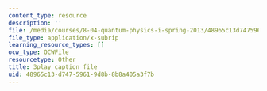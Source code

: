 ```yaml
---
content_type: resource
description: ''
file: /media/courses/8-04-quantum-physics-i-spring-2013/48965c13d74759619d8b8b8a405a3f7b_lZ3bPUKo5zc.vtt
file_type: application/x-subrip
learning_resource_types: []
ocw_type: OCWFile
resourcetype: Other
title: 3play caption file
uid: 48965c13-d747-5961-9d8b-8b8a405a3f7b
---
```

